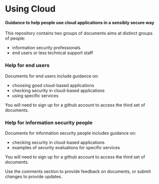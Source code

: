 # Using Cloud

#### Guidance to help people use cloud applications in a sensibly secure way

This repository contains two groups of documents aims at distinct groups of people:

* information security professionals
* end users or less technical support staff

### Help for end users

Documents for end users include guidance on:

* choosing good cloud-based applications
* checking security in cloud-based applications
* using specific services

You will need to sign up for a github account to access the third set of documents.

### Help for information security people

Documents for information security people includes guidance on:

* checking security in cloud-based applications
* examples of security evaluations for specific services

You will need to sign up for a github account to access the third set of documents.

Use the comments section to provide feedback on documents, or submit changes to provide updates.
